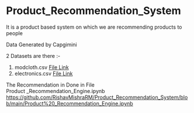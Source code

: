 # Product_Recommendation_System
It is a product based system on which we are recommending products to people

Data Generated by Capgimini

2 Datasets are there :- 
1. modcloth.csv <a href="https://github.com/RishavMishraRM/Product_Recommendation_System/blob/main/modcloth.csv">File Link</a>
2. electronics.csv <a href="">File Link</a>

The Recommendation in Done in File<br> Product _Recommendation_Engine.ipynb <a>https://github.com/RishavMishraRM/Product_Recommendation_System/blob/main/Product%20_Recommendation_Engine.ipynb<a>
